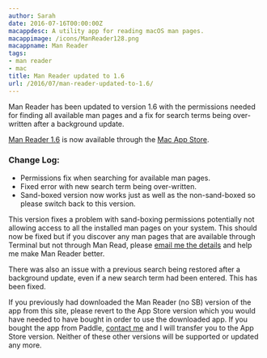 ```yaml
---
author: Sarah
date: 2016-07-16T00:00:00Z
macappdesc: A utility app for reading macOS man pages.
macappimage: /icons/ManReader128.png
macappname: Man Reader
tags:
- man reader
- mac
title: Man Reader updated to 1.6
url: /2016/07/man-reader-updated-to-1.6/
---
```


Man Reader has been updated to version 1.6 with the permissions needed for
finding all available man pages and a fix for search terms being over-written
after a background update.

[Man Reader 1.6][1] is now available through the [Mac App Store][2].

### Change Log:

* Permissions fix when searching for available man pages.
* Fixed error with new search term being over-written.
* Sand-boxed version now works just as well as the non-sand-boxed so please
  switch back to this version.

This version fixes a problem with sand-boxing permissions potentially not
allowing access to all the installed man pages on your system. This should now
be fixed but if you discover any man pages that are available through Terminal
but not through Man Read, please [email me the details][4] and help me make Man
Reader better.

There was also an issue with a previous search being restored after a background
update, even if a new search term had been entered. This has been fixed.

If you previously had downloaded the Man Reader (no SB) version of the app from
this site, please revert to the App Store version which you would have needed to
have bought in order to use the downloaded app. If you bought the app from
Paddle, [contact me][3] and I will transfer you to the App Store version.
Neither of these other versions will be supported or updated any more.

[1]: /manreader/
[2]: http://itunes.apple.com/app/man-reader/id522583774?mt=12
[3]: mailto:sarah@troz.net?subject=Man%20Reader%20transfer%20to%20App%20Store
[4]: mailto:sarah@troz.net?subject=Man%20Reader%20not%20detecting%20some%20man%20pages
